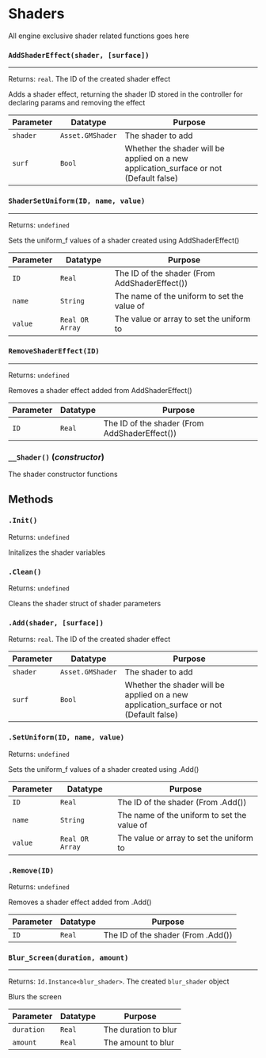 # Shaders
All engine exclusive shader related functions goes here

### `AddShaderEffect(shader, [surface])`
---
 Returns: `real`. The ID of the created shader effect

Adds a shader effect, returning the shader ID stored in the controller for
declaring params and removing the effect

| Parameter | Datatype  | Purpose |
|-----------|-----------|---------|
|`shader` |`Asset.GMShader` |The shader to add |
|`surf` |`Bool` |Whether the shader will be applied on a new application_surface or not (Default false) |

### `ShaderSetUniform(ID, name, value)`
---
 Returns: `undefined`

Sets the uniform_f values of a shader created using AddShaderEffect()

| Parameter | Datatype  | Purpose |
|-----------|-----------|---------|
|`ID` |`Real` |The ID of the shader (From AddShaderEffect()) |
|`name` |`String` |The name of the uniform to set the value of |
|`value` |`Real OR Array` |The value or array to set the uniform to |






### `RemoveShaderEffect(ID)`
---
 Returns: `undefined`

Removes a shader effect added from AddShaderEffect()

| Parameter | Datatype  | Purpose |
|-----------|-----------|---------|
|`ID` |`Real` |The ID of the shader (From AddShaderEffect()) |






### `__Shader()` (*constructor*)

The shader constructor functions

**Methods**
---
### `.Init()` 
Returns: `undefined`

Initalizes the shader variables

### `.Clean()` 
Returns: `undefined`

Cleans the shader struct of shader parameters

### `.Add(shader, [surface])` 
Returns: `real`. The ID of the created shader effect

| Parameter | Datatype  | Purpose |
|-----------|-----------|---------|
|`shader` |`Asset.GMShader` |The shader to add |
|`surf` |`Bool` |Whether the shader will be applied on a new application_surface or not (Default false) |

### `.SetUniform(ID, name, value)` 
Returns: `undefined`

Sets the uniform_f values of a shader created using .Add()

| Parameter | Datatype  | Purpose |
|-----------|-----------|---------|
|`ID` |`Real` |The ID of the shader (From .Add()) |
|`name` |`String` |The name of the uniform to set the value of |
|`value` |`Real OR Array` |The value or array to set the uniform to |

### `.Remove(ID)` 
Returns: `undefined`

Removes a shader effect added from .Add()

| Parameter | Datatype  | Purpose |
|-----------|-----------|---------|
|`ID` |`Real` |The ID of the shader (From .Add()) |

### `Blur_Screen(duration, amount)`
---
 Returns: `Id.Instance<blur_shader>`. The created `blur_shader` object

Blurs the screen

| Parameter | Datatype  | Purpose |
|-----------|-----------|---------|
|`duration` |`Real` |The duration to blur |
|`amount` |`Real` |The amount to blur |
